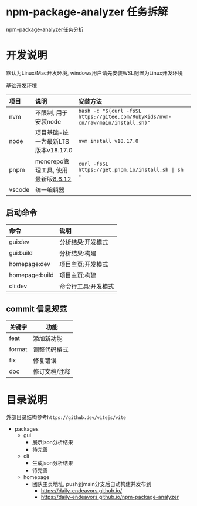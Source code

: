 #   npm-package-analyzer 任务拆解

[npm-package-analyzer任务分析](https://hi85012z1e8.feishu.cn/docx/YlL4dPM0wo9CN1xXLaoc5mu4nFh?from=from_copylink)

#   开发说明

默认为Linux/Mac开发环境, windows用户请先安装WSL配置为Linux开发环境

基础开发环境

| 项目   | 说明                                                                   | 安装方法                                                                        |
| :----- | :--------------------------------------------------------------------- | :------------------------------------------------------------------------------ |
| nvm    | 不限制, 用于安装node                                                   | `bash -c "$(curl -fsSL https://gitee.com/RubyKids/nvm-cn/raw/main/install.sh)"` |
| node   | 项目基础-统一为最新LTS版本v18.17.0                                     | `nvm install v18.17.0`                                                          |
| pnpm   | monorepo管理工具, 使用最新版[8.6.12](https://www.pnpm.cn/installation) | `curl -fsSL https://get.pnpm.io/install.sh \| sh -`                             |
| vscode | 统一编辑器                                                             |                                                                                 |

##  启动命令

| 命令           | 说明                |
| :------------- | :------------------ |
| gui:dev        | 分析结果:开发模式   |
| gui:build      | 分析结果:构建       |
| homepage:dev   | 项目主页:开发模式   |
| homepage:build | 项目主页:构建       |
| cli:dev        | 命令行工具:开发模式 |


##  commit 信息规范

| 关键字 | 功能          |
| ------ | ------------- |
| feat   | 添加新功能    |
| format | 调整代码格式  |
| fix    | 修复错误      |
| doc    | 修订文档/注释 |


#   目录说明

外部目录结构参考`https://github.dev/vitejs/vite`

-   packages
    -   gui
        -   展示json分析结果
        -   待完善
    -   cli 
        -   生成json分析结果
        -   待完善
    -   homepage
        -   团队主页地址, push到main分支后自动构建并发布到
            -   https://daily-endeavors.github.io/
            -   https://daily-endeavors.github.io/npm-package-analyzer
